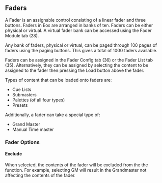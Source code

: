 ## Faders

A Fader is an assignable control consisting of a linear fader and three
buttons. Faders in Eos are arranged in banks of ten. Faders can be either
physical or virtual. A virtual fader bank can be accessed using the Fader
Module tab (28).

Any bank of faders, physical or virtual, can be paged through 100 pages of
faders using the paging buttons. This gives a total of 1000 faders available.

Faders can be assigned in the Fader Config tab (36) or the Fader List tab (35).
Alternatively, they can be assigned by selecting the content to be assigned to
the fader then pressing the Load button above the fader.

Types of content that can be loaded onto faders are:

- Cue Lists
- Submasters
- Palettes (of all four types)
- Presets

Additionally, a fader can take a special type of:

- Grand Master
- Manual Time master

### Fader Options

#### Exclude

When selected, the contents of the fader will be excluded from the the
function. For example, selecting GM will result in the Grandmaster not
affecting the contents of the fader.
